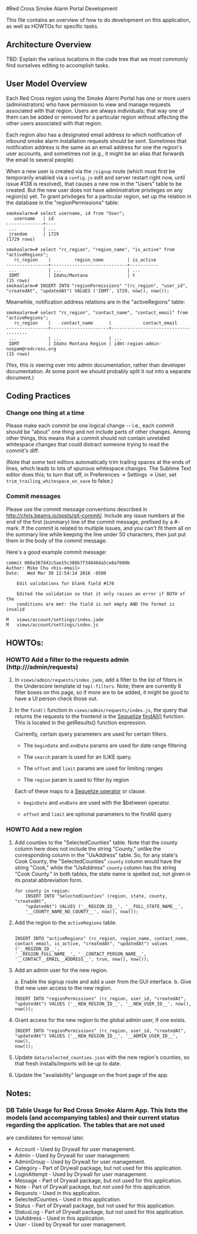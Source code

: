 #Red Cross Smoke Alarm Portal Development

This file contains an overview of how to do development on this
application, as well as HOWTOs for specific tasks.

## Architecture Overview

TBD: Explain the various locations in the code tree that we most commonly find ourselves editing to accomplish tasks.

## User Model Overview

Each Red Cross region using the Smoke Alarm Portal has one or more
users (administrators) who have permission to view and manage requests
associated with that region.  Users are always individuals; that way
one of them can be added or removed for a particular region without
affecting the other users associated with that region.

Each region also has a designated email address to which notification
of inbound smoke alarm installation requests should be sent.
Sometimes that notification address is the same as an email address
for one the region's user accounts, and sometimes not (e.g., it might
be an alias that forwards the email to several people).

When a new user is created via the `/signup` route (which must first
be temporarily enabled via a `config.js` edit and server restart right
now, until issue #138 is resolved), that causes a new row in the
"Users" table to be created.  But the new user does not have
administrative privileges on any region(s) yet.  To grant privileges
for a particular region, set up the relation in the database in the
"regionPermissions" table:

    smokealarm=# select username, id from "User";
       username   | id
    --------------+----
     ...          | ...
     jrandom      | 1729
    (1729 rows)

    smokealarm=# select "rc_region", "region_name", "is_active" from "activeRegions";
       rc_region    |         region_name         | is_active
    ----------------+-----------------------------+-----------
     ...            | ...                         | ...
     IDMT           | Idaho/Montana               | t
    (15 rows)
    smokealarm=# INSERT INTO "regionPermissions" "(rc_region", "user_id", "createdAt", "updatedAt") VALUES ('IDMT', 1729, now(), now());

Meanwhile, notification address relations are in the "activeRegions" table:

    smokealarm=# select "rc_region", "contact_name", "contact_email" from "activeRegions";
       rc_region    |    contact_name      |            contact_email
    ----------------+----------------------+--------------------------------------
     ...            | ...                  | ...
     IDMT           | Idaho Montana Region | idmt-region-admin-nospam@redcross.org
    (15 rows)

(Yes, this is veering over into admin documentation, rather than
developer documentation.  At some point we should probably split it
out into a separate document.)

## Coding Practices

### Change one thing at a time

Please make each commit be one logical change -- i.e., each commit
should be "about" one thing and not include parts of other changes.
Among other things, this means that a commit should not contain
unrelated whitespace changes that could distract someone trying to
read the commit's diff.

(Note that some text editors automatically trim trailing spaces at the
ends of lines, which leads to lots of spurious whitespace changes.
The Sublime Text editor does this; to turn that off, in Preferences ->
Settings -> User, set `trim_trailing_whitespace_on_save` to false.)

### Commit messages

Please use the commit message conventions described in
http://chris.beams.io/posts/git-commit/.  Include any issue numbers at
the end of the first (summary) line of the commit message, prefixed by
a #-mark.  If the commit is related to multiple issues, and you can't
fit them all on the summary line while keeping the line under 50
characters, then just put them in the body of the commit message.

Here's a good example commit message:

    commit 060a367d42c5ae15c388b7f348464a5ce8af600b
    Author: Mike Chu <his-email>
    Date:   Wed Mar 30 12:54:14 2016 -0500
    
        Edit validations for blank field #170
        
        Edited the validation so that it only raises an error if BOTH of the
        conditions are met: the field is not empty AND the format is invalid
    
    M	views/account/settings/index.jade
    M	views/account/settings/index.js

## HOWTOs:

### HOWTO Add a filter to the requests admin (http://<host>/admin/requests)

1. In `views/admin/requests/index.jade`, add a filter to the list of filters
   in the Underscore template id `tmpl-filters`. Note; there are currently 6
   filter boxes on this page, so if more are to be added, it might be good 
   to have a UI person check those out.

2. In the `find()` function in `views/admin/requests/index.js`, the query that
	 returns the requests to the frontend is the [Sequelize](http://sequelize.readthedocs.org/en/latest/) [findAll()](http://sequelize.readthedocs.org/en/latest/docs/querying/#where)
	 function. This is located in the getResults() function expression.

	 Currently, certain query parameters are used for certain filters. 
	 * The `beginDate` and `endDate` params are used for date range filtering
	 
	 * The `search` param is used for an ILIKE query. 
	 
	 * The `offset` and `limit` params are used for limiting ranges
	 
	 * The `region` param is used to filter by region

	 Each of these maps to a [Sequelize operator](http://sequelize.readthedocs.org/en/latest/docs/querying/#operators) or clause.

	 * `beginDate` and `endDate` are used with the $between operator.

	 * `offset` and `limit` are optional parameters to the findAll query


### HOWTO Add a new region

1. Add counties to the "SelectedCounties" table.  Note that the county
column here does not include the string "County," unlike the
corresponding column in the "UsAddress" table.  So, for any state's Cook
County, the "SelectedCounties" `county` column would have the string
"Cook," while the "UsAddress" `county` column has the string "Cook
County."  In both tables, the state name is spelled out, not given in
its postal abbreviation form.

    ```
    for county in region:
        INSERT INTO "SelectedCounties" (region, state, county, "createdAt",
        "updatedAt") VALUES ('__REGION_ID__', '__FULL_STATE_NAME__',
        '__COUNTY_NAME_NO_COUNTY__', now(), now());
    ```

2. Add the region to the `activeRegions` table.

    ```
    
    INSERT INTO "activeRegions" (rc_region, region_name, contact_name,
    contact_email, is_active, "createdAt", "updatedAt") values ('__REGION_ID__',
    '__REGION_FULL_NAME__', '__CONTACT_PERSON_NAME__',
    '__CONTACT__EMAIL__ADDRESS__', true, now(), now());
    
    ```

3. Add an admin user for the new region.

   a. Enable the signup route and add a user from the GUI interface.
   b. Give that new user access to the new region.
    ```
    INSERT INTO "regionPermissions" (rc_region, user_id, "createdAt",
    "updatedAt") VALUES ('__NEW_REGION_ID__', '__NEW_USER_ID__', now(),
    now()); 
    ```
    
4. Grant access for the new region to the global admin user, if one
exists.
    ```
    INSERT INTO "regionPermissions" (rc_region, user_id, "createdAt",
    "updatedAt") VALUES ('__NEW_REGION_ID__', '__ADMIN_USER_ID__', now(),
    now()); 
    ```

5. Update `data/selected_counties.json` with the new region's counties,
so that fresh installs/imports will be up to date.

6. Update the "availability" language on the front page of the app.

## Notes:

### DB Table Usage for Red Cross Smoke Alarm App. This lists the models (and accompanying tables) and their current status regarding the application. The tables that are not used
are candidates for removal later.

* Account - Used by Drywall for user management.
* Admin - Used by Drywall for user management.
* AdminGroup - Used by Drywall for user management.
* Category - Part of Drywall package, but not used for this application.
* LoginAttempt - Used by Drywall for user management.
* Message - Part of Drywall package, but not used for this application.
* Note - Part of Drywall package, but not used for this application.
* Requests - Used in this application.
* SelectedCounties - Used in this application.
* Status - Part of Drywall package, but not used for this application.
* StatusLog - Part of Drywall package, but not used for this application.
* UsAddress - Used in this application.
* User -  Used by Drywall for user management.